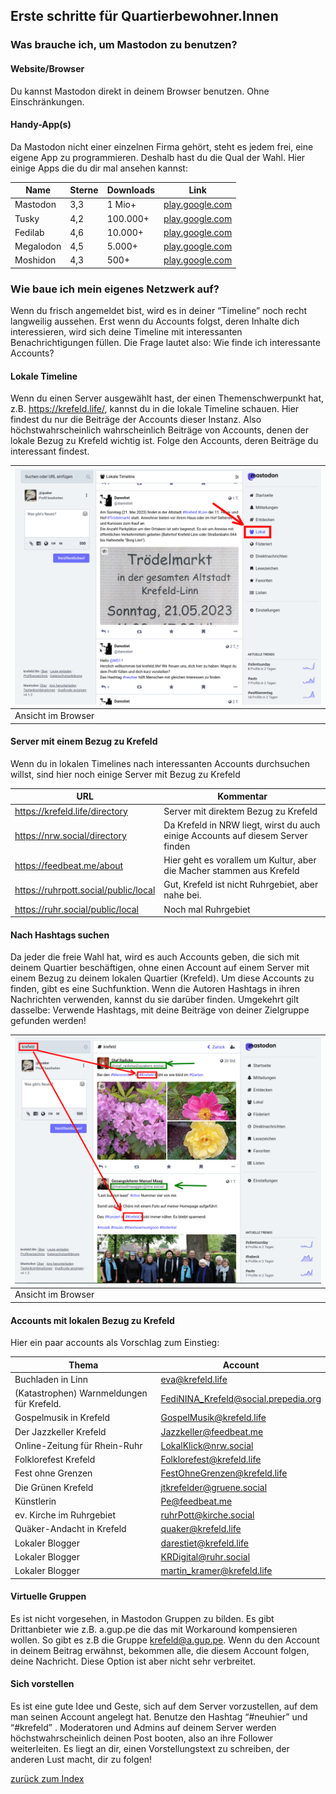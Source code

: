 Erste schritte für Quartierbewohner.Innen
-----------------------------------------

### Was brauche ich, um Mastodon zu benutzen?

#### Website/Browser

Du kannst Mastodon direkt in deinem Browser benutzen. Ohne Einschränkungen.

#### Handy-App(s)

Da Mastodon nicht einer einzelnen Firma gehört, steht es jedem frei, eine eigene App zu programmieren. Deshalb hast du die Qual der Wahl. Hier einige Apps die du dir mal ansehen kannst:

| Name      | Sterne | Downloads | Link |
|-----------|--------|-----------|------|
| Mastodon  | 3,3    | 1 Mio+    | [play.google.com](https://play.google.com/store/apps/details?id=org.joinmastodon.android)    |
| Tusky     | 4,2    | 100.000+  | [play.google.com](https://play.google.com/store/apps/details?id=com.keylesspalace.tusky)     |
| Fedilab   | 4,6    | 10.000+   | [play.google.com](https://play.google.com/store/apps/details?id=app.fedilab.android)         |
| Megalodon | 4,5    | 5.000+    | [play.google.com](https://play.google.com/store/apps/details?id=org.joinmastodon.android.sk) |
| Moshidon  | 4,3    | 500+      | [play.google.com](https://play.google.com/store/apps/details?id=org.joinmastodon.android.moshinda) |


### Wie baue ich mein eigenes Netzwerk auf?

Wenn du frisch angemeldet bist, wird es in deiner “Timeline” noch recht langweilig aussehen. Erst wenn du Accounts folgst, deren Inhalte dich interessieren, wird sich deine Timeline mit interessanten Benachrichtigungen füllen. Die Frage lautet also: Wie finde ich interessante Accounts?

#### Lokale Timeline

Wenn du einen Server ausgewählt hast, der einen Themenschwerpunkt hat, z.B. https://krefeld.life/, kannst du in die lokale Timeline schauen. Hier findest du nur die Beiträge der Accounts dieser Instanz. Also höchstwahrscheinlich wahrscheinlich Beiträge von Accounts, denen der lokale Bezug zu Krefeld wichtig ist. Folge den Accounts, deren Beiträge du interessant findest.

| ![local timeline](../pics/local-timeline.png)|
|----------------------------------------------|
| Ansicht im Browser                           |

#### Server mit einem Bezug zu Krefeld

Wenn du in lokalen Timelines nach interessanten Accounts durchsuchen willst, sind hier noch einige Server mit Bezug zu Krefeld

| URL                                  | Kommentar |
|--------------------------------------|-----------|
| https://krefeld.life/directory       | Server mit direktem Bezug zu Krefeld |
| https://nrw.social/directory         | Da Krefeld in NRW liegt, wirst du auch einige Accounts auf diesem Server finden |
| https://feedbeat.me/about            | Hier geht es vorallem um Kultur, aber die Macher stammen aus Krefeld |
| https://ruhrpott.social/public/local | Gut, Krefeld ist nicht Ruhrgebiet, aber nahe bei. |
| https://ruhr.social/public/local     | Noch mal Ruhrgebiet |

#### Nach Hashtags suchen

Da jeder die freie Wahl hat, wird es auch Accounts geben, die sich mit deinem Quartier beschäftigen, ohne einen Account auf einem Server mit einem Bezug zu deinem lokalen Quartier (Krefeld). Um diese Accounts zu finden, gibt es eine Suchfunktion. Wenn die Autoren Hashtags in ihren Nachrichten verwenden, kannst du sie darüber finden. Umgekehrt gilt dasselbe: Verwende Hashtags, mit deine Beiträge von deiner Zielgruppe gefunden werden!

| ![local timeline](../pics/hashtags.png)|
|----------------------------------------------|
| Ansicht im Browser                           |


#### Accounts mit lokalen Bezug zu Krefeld

Hier ein paar accounts als Vorschlag zum Einstieg:

| Thema                                     | Account                              |
|-------------------------------------------|--------------------------------------|
| Buchladen in Linn                         | eva@krefeld.life                     |
| (Katastrophen) Warnmeldungen für Krefeld. | FediNINA_Krefeld@social.prepedia.org |
| Gospelmusik in Krefeld                    | GospelMusik@krefeld.life             |
| Der Jazzkeller Krefeld                    | Jazzkeller@feedbeat.me               |
| Online-Zeitung für Rhein-Ruhr             | LokalKlick@nrw.social                |
| Folklorefest Krefeld                      | Folklorefest@krefeld.life            |
| Fest ohne Grenzen                         | FestOhneGrenzen@krefeld.life         |
| Die Grünen Krefeld                        | jtkrefelder@gruene.social            |
| Künstlerin                                | Pe@feedbeat.me                       |
| ev. Kirche im Ruhrgebiet                  | ruhrPott@kirche.social               |
| Quäker-Andacht in Krefeld                 | quaker@krefeld.life                  |
| Lokaler Blogger                           | darestiet@krefeld.life               |
| Lokaler Blogger                           | KRDigital@ruhr.social                |
| Lokaler Blogger                           | martin_kramer@krefeld.life           |

#### Virtuelle Gruppen

Es ist nicht vorgesehen, in Mastodon Gruppen zu bilden. Es gibt Drittanbieter wie z.B. a.gup.pe die das mit Workaround kompensieren wollen. So gibt es z.B die Gruppe krefeld@a.gup.pe. Wenn du den Account in deinem Beitrag erwähnst, bekommen alle, die diesem Account folgen, deine Nachricht. Diese Option ist aber nicht sehr verbreitet.

#### Sich vorstellen

Es ist eine gute Idee und Geste, sich auf dem Server vorzustellen, auf dem man seinen Account angelegt hat. Benutze den Hashtag “#neuhier” und “#krefeld” . Moderatoren und Admins auf deinem Server werden höchstwahrscheinlich deinen Post booten, also an ihre Follower weiterleiten. Es liegt an dir, einen Vorstellungstext zu schreiben, der anderen Lust macht, dir zu folgen!


[zurück zum Index](markdown/00-00-index.md)